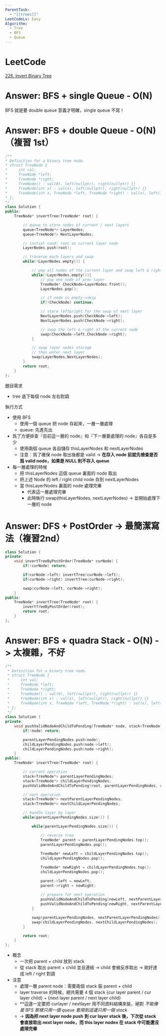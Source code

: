```yaml
---
ParentTask:
  - "[[trees]]"
LeetCodeLv: Easy
Algorithm:
  - Tree
  - BFS
  - Queue
---
```


# LeetCode
[226. Invert Binary Tree](https://leetcode.com/problems/invert-binary-tree/)
# Answer: BFS + single Queue - O(N)
BFS 就是要 double queue 意義才明確，single queue 不寫！

# Answer: BFS + double Queue - O(N)（複習 1st）
```Cpp
/**
* Definition for a binary tree node.
* struct TreeNode {
*     int val;
*     TreeNode *left;
*     TreeNode *right;
*     TreeNode() : val(0), left(nullptr), right(nullptr) {}
*     TreeNode(int x) : val(x), left(nullptr), right(nullptr) {}
*     TreeNode(int x, TreeNode *left, TreeNode *right) : val(x), left(left), right(right) {}
* };
*/
class Solution {
public:
	TreeNode* invertTree(TreeNode* root) {

		// queue to store nodes of current / next layers
		queue<TreeNode*> LayerNodes;
		queue<TreeNode*> NextLayerNodes;

		// initial cond: root as current layer node
		LayerNodes.push(root);

		// traverse each layers and swap
		while(!LayerNodes.empty()) {

			// pop all nodes of the current layer and swap left & right
			while(!LayerNodes.empty()){
				// pop one node of prev layer
				TreeNode* CheckNode=LayerNodes.front();
				LayerNodes.pop();

				// if node is enpty->skip
				if(!CheckNode) continue;

				// store left&right for the swap of next layer
				NextLayerNodes.push(CheckNode->left);
				NextLayerNodes.push(CheckNode->right);

				// swap the left & right of the current node
				swap(CheckNode->left,CheckNode->right);
			}

			// swap layer nodes storage
			// then enter next layer
			swap(LayerNodes,NextLayerNodes);
		}
		return root;
	}
};
``` 
題目需求
- tree 底下每個 node 左右對調

執行方式
- 使用 BFS
	- 使用一個 queue 把 node 存起來，一層一層處理
	- queue: 先進先出
- 爲了方便排查『目前這一層的 node』和『下一層要處理的 node』各自是多少
	- 使用兩個 queue 各自儲存 thisLayerNodes 和 nextLayerNodes
	- 注意：爲了確保 node 取出後都是 valid -> **在存入 node 前就先檢查是否爲 valid node，如果是 NULL 則不存入 queue**
- 每一層處理的時候
	- 把 thisLayerNodes 這個 queue 裏面的 node 取出
	- 把上述 Node 的 left / right child node 存到 nextLayerNodes
	- 當 thisLayerNodes 裏面的 node 處理完畢
		- 代表這一層處理完畢
		- 此時執行 swap(thisLayerNodes, nextLayerNodes) -> 並開始處理下一層的 node
# Answer: DFS + PostOrder -> 最簡潔寫法（複習2nd）
```Cpp
class Solution {
private:
    void invertTreeByPostOrder(TreeNode* curNode) {
        if(!curNode) return;

        if(curNode->left) invertTree(curNode->left);
        if(curNode->right) invertTree(curNode->right);

        swap(curNode->left, curNode->right);
    }
public:
    TreeNode* invertTree(TreeNode* root) {
        invertTreeByPostOrder(root);
        return root;
    }
};
```

# Answer: BFS + quadra Stack - O(N) -> 太複雜，不好
```Cpp
/**
 * Definition for a binary tree node.
 * struct TreeNode {
 *     int val;
 *     TreeNode *left;
 *     TreeNode *right;
 *     TreeNode() : val(0), left(nullptr), right(nullptr) {}
 *     TreeNode(int x) : val(x), left(nullptr), right(nullptr) {}
 *     TreeNode(int x, TreeNode *left, TreeNode *right) : val(x), left(left), right(right) {}
 * };
 */
class Solution {
private:
    void pushValidNodeAndChildToPending(TreeNode* node, stack<TreeNode*> &parentLayerPendingNodes, stack<TreeNode*> &childLayerPendingNodes) {
        if(!node) return;

        parentLayerPendingNodes.push(node);
        childLayerPendingNodes.push(node->left);
        childLayerPendingNodes.push(node->right);
    }
public:
    TreeNode* invertTree(TreeNode* root) {

        // current operation
        stack<TreeNode*> parentLayerPendingNodes;
        stack<TreeNode*> childLayerPendingNodes;
        pushValidNodeAndChildToPending(root, parentLayerPendingNodes, childLayerPendingNodes);

        // next operation
        stack<TreeNode*> nextParentLayerPendingNodes;
        stack<TreeNode*> nextChildLayerPendingNodes;

        // handle layer by layer
        while(parentLayerPendingNodes.size()) {

            while(parentLayerPendingNodes.size()) {

                // reverse tree
                TreeNode* parent = parentLayerPendingNodes.top();
                parentLayerPendingNodes.pop();
                
                TreeNode* newLeft = childLayerPendingNodes.top();
                childLayerPendingNodes.pop();

                TreeNode* newRight = childLayerPendingNodes.top();
                childLayerPendingNodes.pop();

                parent->left = newLeft;
                parent->right = newRight;
                
                // prepare for next operation
                pushValidNodeAndChildToPending(newLeft, nextParentLayerPendingNodes, nextChildLayerPendingNodes);
                pushValidNodeAndChildToPending(newRight, nextParentLayerPendingNodes, nextChildLayerPendingNodes);
            }

            swap(parentLayerPendingNodes, nextParentLayerPendingNodes);
            swap(childLayerPendingNodes, nextChildLayerPendingNodes);
        }

        return root;
    }
};
```
- 概念
	- 一次把 parent + child 放到 stack
	- 從 stack 取出 parent + child 並且連結 -> child 會被反序取出 -> 剛好達成 left / right 對調
- 注意
	- 處理一層 parent node：需要兩個 stack 裝 parent + child
	- layer traverse 的時候，總共需要 4 個 stack {cur layer parent / cur layer child} + {next layer parent / next layer child}
	- **這邊一定要把 curlayer / nextlayer 用不同資料結構來裝，絕對 *不能像是 BFS 那樣只用一個 queue 套用到這邊只用一個 stack* 
	- -> **因為把 next layer node push 到 cur layer stack 後，下次從 stack 會直接取出 next layer node，而 this layer nodex 在 stack 中可能還沒處理完畢**